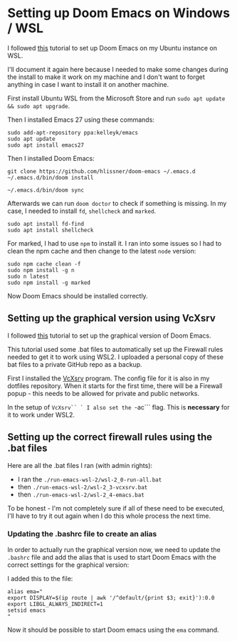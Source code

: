 # Setting up Doom Emacs on Windows / WSL

I followed [this](https://ethanaa.com/blog/switching-to-doom-emacs/#activate-wsl-and-install-ubuntu-18-04-lts) tutorial to set up Doom Emacs on my Ubuntu instance on WSL.

I'll document it again here because I needed to make some changes during the install to make it work on my machine and I don't want to forget anything in case I want to install it on another machine.

First install Ubuntu WSL from the Microsoft Store and run ```sudo apt update && sudo apt upgrade```.

Then I installed Emacs 27 using these commands:

```
sudo add-apt-repository ppa:kelleyk/emacs
sudo apt update
sudo apt install emacs27
```

Then I installed Doom Emacs:

```
git clone https://github.com/hlissner/doom-emacs ~/.emacs.d
~/.emacs.d/bin/doom install

~/.emacs.d/bin/doom sync
```

Afterwards we can run ```doom doctor``` to check if something is missing. In my case, I needed to install ```fd```, ```shellcheck``` and ```marked```.

```
sudo apt install fd-find
sudo apt install shellcheck
```

For marked, I had to use ```npm``` to install it. I ran into some issues so I had to clean the npm cache and then change to the latest ```node``` version:

```
sudo npm cache clean -f
sudo npm install -g n
sudo n latest
sudo npm install -g marked
```

Now Doom Emacs should be installed correctly.

## Setting up the graphical version using VcXsrv

I followed [this](https://github.com/hubisan/emacs-wsl#install-windows-x-server-vcxsrv) tutorial to set up the graphical version of Doom Emacs.

This tutorial used some .bat files to automatically set up the Firewall rules needed to get it to work using WSL2. I uploaded a personal copy of these bat files to a private GitHub repo as a backup.

First I installed the [VcXsrv](https://sourceforge.net/projects/vcxsrv/) program. The config file for it is also in my dotfiles repository. When it starts for the first time, there will be a Firewall popup - this needs to be allowed for private and public networks.

In the setup of ```VcXsrv`` ` I also set the ```-ac``` flag. This is **necessary** for it to work under WSL2.

## Setting up the correct firewall rules using the .bat files

Here are all the .bat files I ran (with admin rights):

* I ran the ```./run-emacs-wsl-2/wsl-2_0-run-all.bat```
* then ```./run-emacs-wsl-2/wsl-2_3-vcxsrv.bat```
* then ```./run-emacs-wsl-2/wsl-2_4-emacs.bat```

To be honest - I'm not completely sure if all of these need to be executed, I'll have to try it out again when I do this whole process the next time.

### Updating the .bashrc file to create an alias

In order to actually run the graphical version now, we need to update the ```.bashrc``` file and add the alias that is used to start Doom Emacs with the correct settings for the graphical version:

I added this to the file:
```
alias ema="
export DISPLAY=$(ip route | awk '/^default/{print $3; exit}'):0.0
export LIBGL_ALWAYS_INDIRECT=1
setsid emacs
"
```

Now it should be possible to start Doom emacs using the ```ema``` command.

